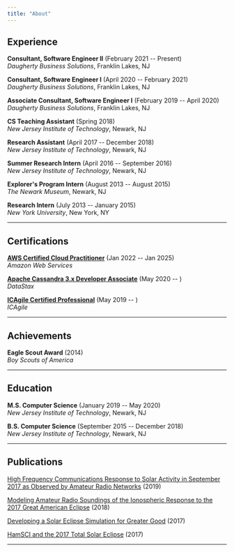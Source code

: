 ```yaml
---
title: "About"
---
```


## Experience

**Consultant, Software Engineer II** (February 2021 -- Present)<br />
*Daugherty Business Solutions*, Franklin Lakes, NJ

**Consultant, Software Engineer I** (April 2020 -- February 2021)<br />
*Daugherty Business Solutions*, Franklin Lakes, NJ

**Associate Consultant, Software Engineer I** (February 2019 -- April 2020)<br />
*Daugherty Business Solutions*, Franklin Lakes, NJ

**CS Teaching Assistant** (Spring 2018)<br />
*New Jersey Institute of Technology*, Newark, NJ

**Research Assistant** (April 2017 -- December 2018)<br />
*New Jersey Institute of Technology*, Newark, NJ

**Summer Research Intern** (April 2016 -- September 2016)<br />
*New Jersey Institute of Technology*, Newark, NJ

**Explorer's Program Intern** (August 2013 -- August 2015)<br />
*The Newark Museum*, Newark, NJ

**Research Intern** (July 2013 -- January 2015)<br />
*New York University*, New York, NY

<hr>

## Certifications

[**AWS Certified Cloud Practitioner**](https://www.credly.com/badges/9850e020-7157-4026-bc39-55f986ea22e7) (Jan 2022 -- Jan 2025)<br />
*Amazon Web Services*

[**Apache Cassandra 3.x Developer Associate**](https://academy.datastax.com/certs/lookup/9d17aae0-c16a-4f77-8757-44333673bab4) (May 2020 -- )<br />
*DataStax*

[**ICAgile Certified Professional**](https://www.icagile.com/Certification/Verify-Credentials/ctl/UserDetails/mid/697/uid/6a773626-1675-4775-bb5e-b1bc48f499a4) (May 2019 -- )<br />
*ICAgile*

<hr>

## Achievements

**Eagle Scout Award** (2014)<br />
*Boy Scouts of America*

<hr>

## Education

**M.S. Computer Science** (January 2019 -- May 2020)<br />
*New Jersey Institute of Technology*, Newark, NJ

**B.S. Computer Science** (September 2015 -- December 2018)<br />
*New Jersey Institute of Technology*, Newark, NJ<br />

<hr>

## Publications

[High Frequency Communications Response to Solar Activity in September 2017 as Observed by Amateur Radio Networks][4] (2019)

[Modeling Amateur Radio Soundings of the Ionospheric Response to the 2017 Great American Eclipse][3] (2018)

[Developing a Solar Eclipse Simulation for Greater Good][2] (2017)

[HamSCI and the 2017 Total Solar Eclipse][1] (2017)

<hr>

[4]: http://dx.doi.org/10.1029/2018SW002008
[3]: http://dx.doi.org/10.1029/2018GL077324
[2]: http://hamsci.org/sites/default/files/publications/2017_TAPR_DCC/2017_Vega_TAPR_DCC.pdf
[1]: http://hamsci.org/sites/default/files/publications/2017_TAPR_DCC/2017_Frissell_TAPR_DCC.pdf
